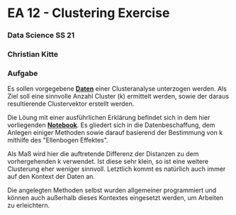 # EA 12 - Clustering Exercise
### Data Science SS 21
### Christian Kitte 

### Aufgabe ###

Es sollen vorgegebene  [**Daten**](https://github.com/ChristianKitte/HelloClustering/blob/main/edlich-kmeans-A0.csv) einer Clusteranalyse unterzogen werden. Als Ziel soll eine sinnvolle Anzahl Cluster (k) ermittelt werden, sowie der daraus resultierende Clustervektor erstellt werden.

Die Löung mit einer ausführlichen Erklärung befindet sich in dem hier vorliegenden [**Notebook**](https://github.com/ChristianKitte/HelloClustering/blob/main/Clustering.ipynb). Es gliedert sich in die Datenbeschaffung, dem Anlegen einiger Methoden sowie darauf basierend der Bestimmung von k mithilfe des "Ellenbogen Effektes". 

Als Maß wird hier die auftretende Differenz der Distanzen zu dem vorhergehenden k verwendet. Ist diese sehr klein, so ist eine weitere Clusterung eher weniger sinnvoll. Letztlich kommt es natürlich auch immer auf den Kontext der Daten an.

Die angelegten Methoden selbst wurden allgemeiner programmiert und können auch außerhalb dieses Kontextes eingesetzt werden, um Arbeiten zu erleichtern.
